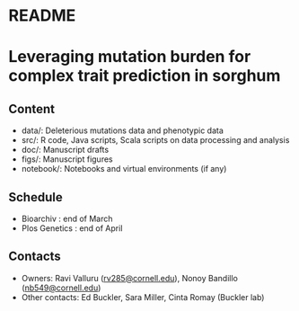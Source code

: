# README #

# Leveraging mutation burden for complex trait prediction in sorghum


## Content ##

* data/: Deleterious mutations data and phenotypic data
* src/: R code, Java scripts, Scala scripts on data processing and analysis
* doc/: Manuscript drafts
* figs/: Manuscript figures
* notebook/: Notebooks and virtual environments (if any)


## Schedule ##

* Bioarchiv : end of March
* Plos Genetics : end of April

## Contacts ##

* Owners: Ravi Valluru (rv285@cornell.edu), Nonoy Bandillo (nb549@cornell.edu)
* Other contacts: Ed Buckler, Sara Miller, Cinta Romay (Buckler lab)


